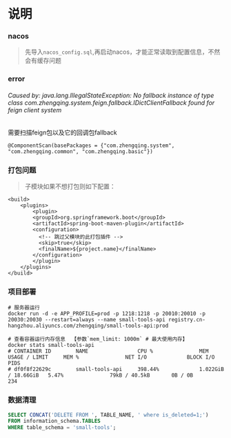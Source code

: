 # 说明

### nacos

> 先导入`nacos_config.sql`,再启动nacos，才能正常读取到配置信息，不然会有缓存问题

### error

###### Caused by: java.lang.IllegalStateException: No fallback instance of type class com.zhengqing.system.feign.fallback.IDictClientFallback found for feign client system

需要扫描feign包以及它的回调包fallback

```
@ComponentScan(basePackages = {"com.zhengqing.system", "com.zhengqing.common", "com.zhengqing.basic"})
```

### 打包问题

> 子模块如果不想打包则如下配置：

```
<build>
    <plugins>
        <plugin>
        <groupId>org.springframework.boot</groupId>
        <artifactId>spring-boot-maven-plugin</artifactId>
        <configuration>
          <!-- 跳过父模块的此打包插件 -->
          <skip>true</skip>
          <finalName>${project.name}</finalName>
        </configuration>
        </plugin>
    </plugins>
</build>
```

### 项目部署

```shell
# 服务器运行
docker run -d -e APP_PROFILE=prod -p 1218:1218 -p 20010:20010 -p 20030:20030 --restart=always --name small-tools-api registry.cn-hangzhou.aliyuncs.com/zhengqing/small-tools-api:prod

# 查看容器运行内存信息  【参数`mem_limit: 1000m` # 最大使用内存】
docker stats small-tools-api
# CONTAINER ID        NAME                CPU %               MEM USAGE / LIMIT     MEM %               NET I/O             BLOCK I/O           PIDS
# df0f8f22629c        small-tools-api     398.44%             1.022GiB / 18.66GiB   5.47%               79kB / 40.5kB       0B / 0B             234
```

### 数据清理

```sql
SELECT CONCAT('DELETE FROM ', TABLE_NAME, ' where is_deleted=1;')
FROM information_schema.TABLES
WHERE table_schema = 'small-tools';
```
